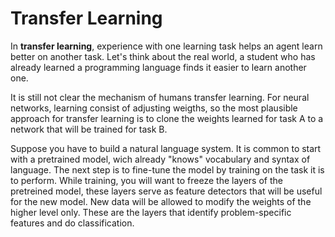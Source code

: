 # Transfer Learning

In **transfer learning**, experience with one learning task helps an agent learn better on another task. Let's think about the real world, a student who has already learned a programming language finds it easier to learn another one.

It is still not clear the mechanism of humans transfer learning. For neural networks, learning consist of adjusting weigths, so the most plausible approach for transfer learning is to clone the weights learned for task A to a network that will be trained for task B.

Suppose you have to build a natural language system. It is common to start with a pretrained model, wich already "knows" vocabulary and syntax of language. The next step is to fine-tune the model by training on the task it is to perform.
While training, you will want to freeze the layers of the pretreined model, these layers serve as feature detectors that will be useful for the new model. New data will be allowed to modify the weights of the higher level only. These are the layers that identify problem-specific features and do classification.

```{tableofcontents}
```
